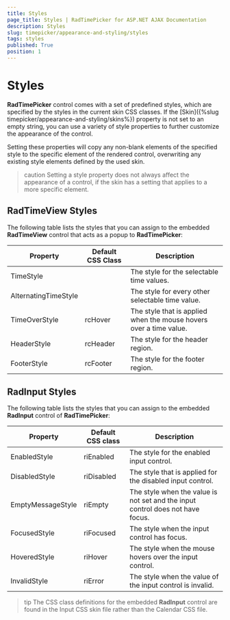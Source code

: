 ```yaml
---
title: Styles
page_title: Styles | RadTimePicker for ASP.NET AJAX Documentation
description: Styles
slug: timepicker/appearance-and-styling/styles
tags: styles
published: True
position: 1
---
```


# Styles



**RadTimePicker** control comes with a set of predefined styles, which are specified by the styles in the current skin CSS classes. If the [Skin]({%slug timepicker/appearance-and-styling/skins%}) property is not set to an empty string, you can use a variety of style properties to further customize the appearance of the control.

Setting these properties will copy any non-blank elements of the specified style to the specific element of the rendered control, overwriting any existing style elements defined by the used skin.

>caution 
Setting a style property does not always affect the appearance of a control, if the skin has a setting that applies to a more specific element.
>



## RadTimeView Styles

The following table lists the styles that you can assign to the embedded **RadTimeView** control that acts as a popup to **RadTimePicker**:


| Property | Default CSS Class | Description |
| ------ | ------ | ------ |
|TimeStyle||The style for the selectable time values.|
|AlternatingTimeStyle||The style for every other selectable time value.|
|TimeOverStyle|rcHover|The style that is applied when the mouse hovers over a time value.|
|HeaderStyle|rcHeader|The style for the header region.|
|FooterStyle|rcFooter|The style for the footer region.|

## RadInput Styles

The following table lists the styles that you can assign to the embedded **RadInput** control of **RadTimePicker**:


| Property | Default CSS class | Description |
| ------ | ------ | ------ |
|EnabledStyle|riEnabled|The style for the enabled input control.|
|DisabledStyle|riDisabled|The style that is applied for the disabled input control.|
|EmptyMessageStyle|riEmpty|The style when the value is not set and the input control does not have focus.|
|FocusedStyle|riFocused|The style when the input control has focus.|
|HoveredStyle|riHover|The style when the mouse hovers over the input control.|
|InvalidStyle|riError|The style when the value of the input control is invalid.|

>tip 
The CSS class definitions for the embedded **RadInput** control are found in the Input CSS skin file rather than the Calendar CSS file.
>


